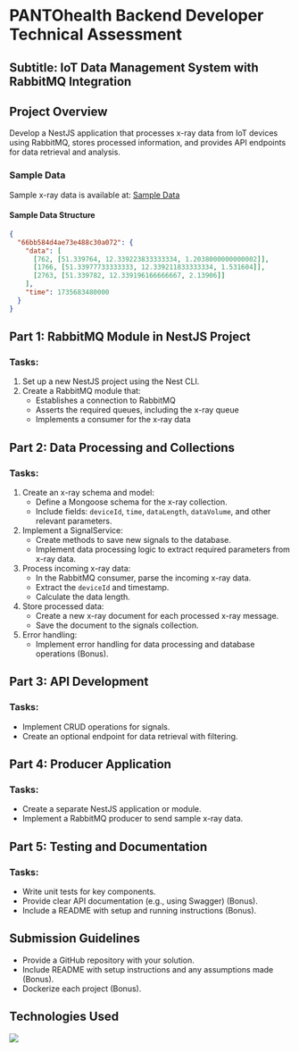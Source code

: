 # PANTOhealth Backend Developer Technical Assessment

## Subtitle: IoT Data Management System with RabbitMQ Integration

## Project Overview

Develop a NestJS application that processes x-ray data from IoT devices using RabbitMQ, stores processed information, and provides API endpoints for data retrieval and analysis.

### Sample Data

Sample x-ray data is available at: [Sample Data](https://drive.google.com/file/d/1NTxLA_5OYx2kSnPlXkwQ2AzcLBxRlkTr/view?usp=sharing)

#### Sample Data Structure

```json
{
  "66bb584d4ae73e488c30a072": {
    "data": [
      [762, [51.339764, 12.339223833333334, 1.2038000000000002]],
      [1766, [51.33977733333333, 12.339211833333334, 1.531604]],
      [2763, [51.339782, 12.339196166666667, 2.13906]]
    ],
    "time": 1735683480000
  }
}
```

## Part 1: RabbitMQ Module in NestJS Project

### Tasks:

1. Set up a new NestJS project using the Nest CLI.
2. Create a RabbitMQ module that:
   - Establishes a connection to RabbitMQ
   - Asserts the required queues, including the x-ray queue
   - Implements a consumer for the x-ray data

## Part 2: Data Processing and Collections

### Tasks:

1. Create an x-ray schema and model:
   - Define a Mongoose schema for the x-ray collection.
   - Include fields: `deviceId`, `time`, `dataLength`, `dataVolume`, and other relevant parameters.
2. Implement a SignalService:
   - Create methods to save new signals to the database.
   - Implement data processing logic to extract required parameters from x-ray data.
3. Process incoming x-ray data:
   - In the RabbitMQ consumer, parse the incoming x-ray data.
   - Extract the `deviceId` and timestamp.
   - Calculate the data length.
4. Store processed data:
   - Create a new x-ray document for each processed x-ray message.
   - Save the document to the signals collection.
5. Error handling:
   - Implement error handling for data processing and database operations (Bonus).

## Part 3: API Development

### Tasks:

- Implement CRUD operations for signals.
- Create an optional endpoint for data retrieval with filtering.

## Part 4: Producer Application

### Tasks:

- Create a separate NestJS application or module.
- Implement a RabbitMQ producer to send sample x-ray data.

## Part 5: Testing and Documentation

### Tasks:

- Write unit tests for key components.
- Provide clear API documentation (e.g., using Swagger) (Bonus).
- Include a README with setup and running instructions (Bonus).

## Submission Guidelines

- Provide a GitHub repository with your solution.
- Include README with setup instructions and any assumptions made (Bonus).
- Dockerize each project (Bonus).

## Technologies Used

<p align="left">
  <a href="https://skillicons.dev">
    <img src="https://skillicons.dev/icons?i=nodejs,npm,nestjs,rabbitmq,mongodb,prisma,ts,jest" />
  </a>
</p>
